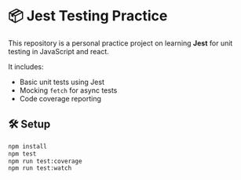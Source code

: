 # 📦 Jest Testing Practice

This repository is a personal practice project on learning **Jest** for unit testing in JavaScript and react.

It includes:

- Basic unit tests using Jest
- Mocking `fetch` for async tests
- Code coverage reporting

## 🛠️ Setup

```bash
npm install
npm test
npm run test:coverage
npm run test:watch
